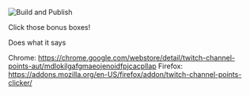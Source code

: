 ![Build and Publish](https://github.com/joestrach/twitch-channel-points/workflows/Build%20and%20Publish/badge.svg?branch=release)

Click those bonus boxes!

Does what it says

Chrome: https://chrome.google.com/webstore/detail/twitch-channel-points-aut/mdlokilgafgmaeojenoidfpjcacpllap
Firefox: https://addons.mozilla.org/en-US/firefox/addon/twitch-channel-points-clicker/
